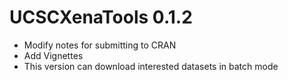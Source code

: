 # UCSCXenaTools 0.1.2

* Modify notes for submitting to CRAN
* Add Vignettes
* This version can download interested datasets in batch mode



